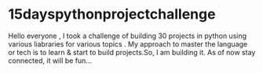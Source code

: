 # 15dayspythonprojectchallenge
Hello everyone ,
I took a challenge of building 30 projects in python using various liabraries for various topics .
My approach to master the language or tech is to learn & start to build projects.So, I am building it.
As of now stay connected, it will be fun...

